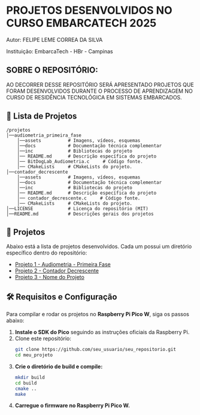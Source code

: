 # PROJETOS DESENVOLVIDOS NO CURSO EMBARCATECH 2025 

Autor: FELIPE LEME CORREA DA SILVA 

Instituição: EmbarcaTech - HBr - Campinas

## SOBRE O REPOSITÓRIO: 

AO DECORRER DESSE REPOSITÓRIO SERÁ APRESENTADO PROJETOS QUE FORAM DESENVOLVIDOS DURANTE O PROCESSO DE APRENDIZAGEM NO CURSO DE RESIDÊNCIA TECNOLÓGICA EM SISTEMAS EMBARCADOS.

## 📂 Lista de Projetos

```
/projetos
│──audiometria_primeira_fase
    │──assets          # Imagens, vídeos, esquemas
    │──docs            # Documentação técnica complementar
    │──inc             # Bibliotecas do projeto
    │── README.md      # Descrição específica do projeto
    │── BitDogLab_Audiometria.c     # Código fonte.
    │── CMakeLists     # CMakeLists do projeto.
│──contador_decrescente
    │──assets          # Imagens, vídeos, esquemas
    │──docs            # Documentação técnica complementar
    │──inc             # Bibliotecas do projeto
    │── README.md      # Descrição específica do projeto
    │── contador_decrescente.c     # Código fonte.
    │── CMakeLists     # CMakeLists do projeto. 
│──LICENSE             # Licença do repositório (MIT)
│──README.md           # Descrições gerais dos projetos
```

## 🔗 Projetos
Abaixo está a lista de projetos desenvolvidos. Cada um possui um diretório específico dentro do repositório:

- [Projeto 1 - Audiometria - Primeira Fase](./projetos/audiometria_primeira_fase/)
- [Projeto 2 - Contador Decrescente](./projetos/contador_decrescente/)
- [Projeto 3 - Nome do Projeto](./projetos/projeto3/)


## 🛠️ Requisitos e Configuração
Para compilar e rodar os projetos no **Raspberry Pi Pico W**, siga os passos abaixo:

1. **Instale o SDK do Pico** seguindo as instruções oficiais da Raspberry Pi.
2. Clone este repositório:
   ```bash
   git clone https://github.com/seu_usuario/seu_repositorio.git
   cd meu_projeto
   ```
3. **Crie o diretório de build e compile:**
   ```bash
   mkdir build
   cd build
   cmake ..
   make
   ```
4. **Carregue o firmware no Raspberry Pi Pico W.**

